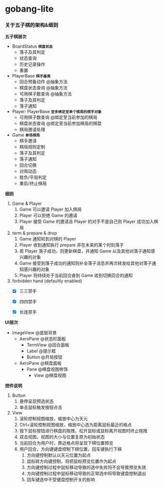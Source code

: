 # gobang-lite

### 关于五子棋的架构&细则

__五子棋层次__

* BoardStatus __`棋盘状态`__
	- 落子及其判定
	- 状态查询
	- 历史记录操作
	- 重置
* PlayerBase __`棋手基类`__
	- 回合预备动作 @抽象方法
	- 棋盘状态查询 @抽象方法
	- 可用棋子数查询 @抽象方法
	- 落子及其判定
	- 落子通知
* Player: PlayerBase __`至多绑定至单个棋局的棋手对象`__
	- 可用棋子数查询 @绑定至当前参加的棋局
	- 棋盘状态查询 @绑定至当前参加棋局的棋盘
	- 棋局邀请处理
* Game __`单场棋局`__
	- 棋手邀请
	- 棋局规则定制
	- 落子及其判定
	- 落子通知
	- 回合切换
	- 对局动态
	- 胜负/平局判定
	- 重启/终止棋局

__细则__

1. Game & Player
	1. Game 可以邀请 Player 加入棋局
	2. Player 可以拒绝 Game 的邀请
	3. Player 接受 Game 的邀请且 Player 的对手不是自己则 Player 成功加入棋局
2. term & prepare & drop
	1. Game 通知轮到对棋的 Player
	2. Player 收到通知执行 prepare 并在未来的某个时刻落子
	3. 若 Player 落子成功，则更新棋盘，并通知 Game 以及其他对落子通知感兴趣的对象
	4. Game 接受到落子成功的通知则补全落子消息并再次转发给其他对落子通知感兴趣的对象
	5. Player 将持续处于当前回合直到 Game 收到切换回合的通知
3. forbidden hand (defaultly enabled)
	- [x] 三三禁手
	- [x] 四四禁手
	- [x] 长连禁手
	

__UI层次__

* ImageView @底层背景
	- AeroPane @状态栏面板
		+ TermView @回合面板
		+ Label @提示框
		+ Button @开局按钮
	- AeroPane @棋盘面板
		+ Pane @棋盘视图修饰
			* View @棋盘视图

__控件说明__

1. Button
	1. 悬停呈现预选状态
	2. 单击鼠标触发按钮点击
2. View
	1. 滚轮控制视图缩放，缩放中心为天元
	2. Ctrl+滚轮控制视图缩放，缩放中心选为距离鼠标最近的格点
	3. 按下鼠标按钮进行棋盘的拖拽，松开鼠标或鼠标离开视图时终止拖拽
	4. 双击视图，视图的大小与位置复原为初始状态
	5. 当前回合为用户时，靠近格点将呈现下棋位置预览
	6. 用户回合，方向键键盘控制下棋位置，回车键执行下棋
		1. 方向键控制默认以天元位置为起点
		2. 鼠标转方向键控制，将把鼠标预览位置作为起点
		3. 方向键控制过程中鼠标移动导致的选中失败将不会导致预览失效
		4. 方向键控制过程中鼠标移动导致的正常选中将导致键盘控制退出
		5. 回车键选中不受键盘控制开关的影响
